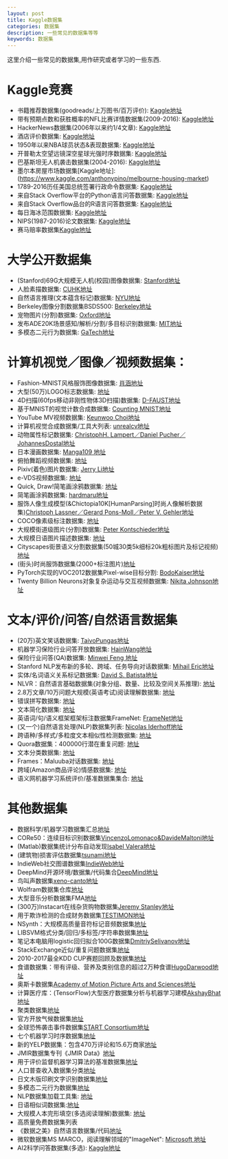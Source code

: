 ```yaml
---
layout: post
title: Kaggle数据集
categories: 数据集
description: 一些常见的数据集等等
keywords: 数据集
---
```

这里介绍一些常见的数据集,用作研究或者学习的一些东西.
# Kaggle竞赛
+ 书籍推荐数据集(goodreads/上万图书/百万评价): [Kaggle地址](https://www.kaggle.com/zygmunt/goodbooks-10k)
+ 带有预期点数和获胜概率的NFL比赛详情数据集(2009-2016): [Kaggle地址](https://www.kaggle.com/maxhorowitz/nflplaybyplay2009to2016)
+ HackerNews数据集(2006年以来约1/4文章): [Kaggle地址](https://www.kaggle.com/hacker-news/hacker-news-corpus)
+ 酒店评价数据集: [Kaggle地址](https://www.kaggle.com/datafiniti/hotel-reviews)
+ 1950年以来NBA球员状态&表现数据集: [Kaggle地址](https://www.kaggle.com/drgilermo/nba-players-stats)
+ 开普勒太空望远镜深空星球光强时序数据集: [Kaggle地址](https://www.kaggle.com/keplersmachines/kepler-labelled-time-series-data)
+ 巴基斯坦无人机袭击数据集(2004-2016): [Kaggle地址](https://www.kaggle.com/zusmani/pakistandroneattacks)
+ 墨尔本房屋市场数据集[Kaggle地址]: (https://www.kaggle.com/anthonypino/melbourne-housing-market)
+ 1789-2016历任美国总统签署行政命令数据集: [Kaggle地址](https://www.kaggle.com/nationalarchives/executive-orders)
+ 来自Stack Overflow平台的Python语言问答数据集: [Kaggle地址](https://www.kaggle.com/stackoverflow/pythonquestions)
+ 来自Stack Overflow品台的R语言问答数据集: [Kaggle地址](https://www.kaggle.com/stackoverflow/rquestions)
+ 每日海冰范围数据集: [Kaggle地址](https://www.kaggle.com/nsidcorg/daily-sea-ice-extent-data)
+ NIPS(1987-2016)论文数据集: [Kaggle地址](https://www.kaggle.com/benhamner/nips-papers)
+ 赛马赔率数据集[Kaggle地址](https://www.kaggle.com/zygmunt/betfair-horses)

# 大学公开数据集
+ (Stanford)69G大规模无人机(校园)图像数据集: [Stanford地址](http://cvgl.stanford.edu/projects/uav_data/)
+ 人脸素描数据集: [CUHK地址](http://mmlab.ie.cuhk.edu.hk/archive/facesketch.html)
+ 自然语言推理(文本蕴含标记)数据集: [NYU地址](https://www.nyu.edu/projects/bowman/multinli/)
+ Berkeley图像分割数据集BSDS500: [Berkeley地址](https://www2.eecs.berkeley.edu/Research/Projects/CS/vision/grouping/resources.html)
+ 宠物图片(分割)数据集: [Oxford地址](http://www.robots.ox.ac.uk/~vgg/data/pets/)
+ 发布ADE20K场景感知/解析/分割/多目标识别数据集: [MIT地址](https://groups.csail.mit.edu/vision/datasets/ADE20K/)
+ 多模态二元行为数据集: [GaTech地址](http://www.cbi.gatech.edu/mmdb/)
 
# 计算机视觉／图像／视频数据集：
+ Fashion-MNIST风格服饰图像数据集: [肖涵地址](https://github.com/zalandoresearch/fashion-mnist)
+ 大型(50万)LOGO标志数据集: [地址](https://data.vision.ee.ethz.ch/cvl/lld/)
+ 4D扫描(60fps移动非刚性物体3D扫描)数据集: [D-FAUST地址](http://dfaust.is.tue.mpg.de)
+ 基于MNIST的视觉计数合成数据集: [Counting MNIST地址](http://fomoro.com/tools/counting-mnist/)
+ YouTube MV视频数据集: [Keunwoo Choi地址](https://github.com/keunwoochoi/YouTube-music-video-5M)
+ 计算机视觉合成数据集/工具大列表: [unrealcv地址](https://github.com/unrealcv/synthetic-computer-vision)
+ 动物属性标记数据集: [ChristophH. Lampert／Daniel Pucher／JohannesDostal地址](http://cvml.ist.ac.at/AwA2/)
+ 日本漫画数据集: [Manga109 地址](http://dl.acm.org/citation.cfm?doid=3011549.3011551)
+ 俯拍舞蹈视频数据集: [地址](http://homepages.inf.ed.ac.uk/rbf/CEILIDHDATA/)
+ Pixiv(着色)图片数据集: [Jerry Li地址](https://github.com/jerryli27/pixiv_dataset)
+ e-VDS视频数据集: [地址](https://engineering.purdue.edu/elab/eVDS/#download)
+ Quick, Draw!简笔画涂鸦数据集: [地址](https://github.com/googlecreativelab/quickdraw-dataset)
+ 简笔画涂鸦数据集: [hardmaru地址](https://github.com/hardmaru/sketch-rnn-datasets)
+ 服饰人像生成模型(&Chictopia10K[HumanParsing]时尚人像解析数据集)[Christoph Lassner／Gerard Pons-Moll／Peter V. Gehler地址](http://files.is.tue.mpg.de/classner/gp/)
+ COCO像素级标注数据集: [地址](https://github.com/nightrome/cocostuff)
+ 大规模街道级图片(分割)数据集: [Peter Kontschieder地址](http://blog.mapillary.com/product/2017/05/03/mapillary-vistas-dataset.html)
+ 大规模日语图片描述数据集: [地址](https://github.com/STAIR-Lab-CIT/STAIR-captions)
+ Cityscapes街景语义分割数据集(50城30类5k细标20k粗标图片及标记视频)[地址](https://github.com/mcordts/cityscapesScripts)
+ (街头)时尚服饰数据集(2000+标注图片)[地址](https://github.com/bearpaw/clothing-co-parsing)
+ PyTorch实现的VOC2012数据集Pixel-wise目标分割: [BodoKaiser地址](https://github.com/bodokaiser/piwise)
+ Twenty Billion Neurons对象复杂运动与交互视频数据集: [Nikita Johnson地址](https://www.re-work.co/blog/the-something-something-video-dataset)
# 文本/评价/问答/自然语言数据集
+ (20万)英文笑话数据集: [TaivoPungas地址](https://github.com/taivop/joke-dataset)
+ 机器学习保险行业问答开放数据集: [HainWang地址](https://github.com/shuzi/insuranceQA)
+ 保险行业问答(QA)数据集: [Minwei Feng 地址](https://github.com/shuzi/insuranceQA)
+ Stanford NLP发布新的多轮、跨域、任务导向对话数据集: [Mihail Eric地址](https://github.com/keunwoochoi/YouTube-music-video-5M)
+ 实体/名词语义关系标记数据集: [David S. Batista地址](https://github.com/davidsbatista/Annotated-Semantic-Relationships-Datasets)
+ NLVR：自然语言基础数据集(对象分组、数量、比较及空间关系推理): [地址](http://lic.nlp.cornell.edu/nlvr/)
+ 2.8万文章/10万问题大规模(英语考试)阅读理解数据集: [地址](https://github.com/qizhex/RACE_AR_baselines)
+ 错误拼写数据集: [地址](http://www.dcs.bbk.ac.uk/~ROGER/corpora.html)
+ 文本简化数据集: [地址](http://www.cs.pomona.edu/~dkauchak/simplification/)
+ 英语词/句/语义框架框架标注数据集FrameNet: [FrameNet地址](https://framenet.icsi.berkeley.edu/fndrupal/)
+ (又一个)自然语言处理(NLP)数据集列表: [Nicolas Iderhoff地址](https://github.com/niderhoff/nlp-datasets)
+ 跨语种/多样式/多粒度文本相似性检测数据集: [地址](https://github.com/FerreroJeremy/Cross-Language-Dataset)
+ Quora数据集：400000行潜在重复问题: [地址](http://qim.ec.quoracdn.net/quora_duplicate_questions.tsv)
+ 文本分类数据集: [地址](http://disi.unitn.it/moschitti/corpora.htm)
+ Frames：Maluuba对话数据集: [地址](https://datasets.maluuba.com/Frames/dl)
+ 跨域(Amazon商品评论)情感数据集: [地址](http://www.cs.jhu.edu/~mdredze/datasets/sentiment/)
+ 语义网机器学习系统评价/基准数据集集合: [地址](http://dws.informatik.uni-mannheim.de/en/research/a-collection-of-benchmark-datasets-for-ml)

# 其他数据集

+ 数据科学/机器学习数据集汇总[地址](https://elitedatascience.com/datasets)
+ CORe50：连续目标识别数据集[VincenzoLomonaco&DavideMaltoni地址](https://vlomonaco.github.io/core50/)
+ (Matlab)数据集统计分布自动发现[Isabel Valera地址](http://proceedings.mlr.press/v70/valera17a.html)
+ (建筑物)损害评估数据集[tsunami地址](https://github.com/faiton713/ABCDdataset)
+ IndieWeb社交图谱数据集[IndieWeb地址](http://www.indiemap.org)
+ DeepMind开源环境/数据集/代码集合[DeepMind地址](https://deepmind.com/research/open-source/)
+ 鸟叫声数据集[xeno-canto地址](http://www.xeno-canto.org)
+ Wolfram数据集仓库[地址](https://datarepository.wolframcloud.com)
+ 大型音乐分析数据集FMA[地址](https://github.com/mdeff/fma)
+ (300万)Instacart在线杂货购物数据集[Jeremy Stanley地址](https://tech.instacart.com/3-million-instacart-orders-open-sourced-d40d29ead6f2)
+ 用于欺诈检测的合成财务数据集[TESTIMON地址](https://www.kaggle.com/ntnu-testimon/paysim1)
+ NSynth：大规模高质量音符标记音频数据集[地址](https://magenta.tensorflow.org/datasets/nsynth)
+ LIBSVM格式分类/回归/多标签/字符串数据集[地址](https://www.csie.ntu.edu.tw/~cjlin/libsvmtools/datasets/binary.html)
+ 笔记本电脑用logistic回归拟合100G数据集[DmitriySelivanov地址](http://dsnotes.com/post/2017-02-07-large-data-feature-hashing-and-online-learning-part-2/)
+ StackExchange近似/重复问题数据集[地址](http://nlp.cis.unimelb.edu.au/resources/cqadupstack/)
+ 2010-2017最全KDD CUP赛题回顾及数据集[地址](http://www.kdd.org/kdd-cup/view/kdd-cup-2010-student-performance-evaluation/Data)
+ 食谱数据集：带有评级、营养及类别信息的超过2万种食谱[HugoDarwood地址](https://www.kaggle.com/hugodarwood/epirecipes)
+ 奥斯卡数据集[Academy of Motion Picture Arts and Sciences地址](https://www.kaggle.com/theacademy/academy-awards)
+ 计算医疗库：(TensorFlow)大型医疗数据集分析与机器学习建模[AkshayBhat地址](https://github.com/AKSHAYUBHAT/ComputationalHealthcare)
+ 聚类数据集[地址](https://cs.joensuu.fi/sipu/datasets/)
+ 官方开放气候数据集[地址](https://pan.baidu.com/s/1i52Xarb)
+ 全球恐怖袭击事件数据集[START Consortium地址](https://www.kaggle.com/START-UMD/gtd)
+ 七个机器学习时序数据集[地址](https://machinelearningmastery.com/time-series-datasets-for-machine-learning/)
+ 新的YELP数据集：包含470万评论和15.6万商家[地址](https://www.yelp.com/dataset)
+ JMIR数据集专刊《JMIR Data》[地址](https://data.jmir.org/)
+ 用于评价监督机器学习算法的基准数据集[地址](https://github.com/EpistasisLab/penn-ml-benchmarks)
+ 人口普查收入数据集分类[地址](https://github.com/dformoso/sklearn-classification)
+ 日文木版印刷文字识别数据集[地址](http://codh.rois.ac.jp/char-shape/book/)
+ 多模态二元行为数据集[地址](http://cbs.ic.gatech.edu/mmdb/)
+ NLP数据集加载工具集: [地址](https://github.com/chakki-works/chazutsu)
+ 日语相似词数据集:[地址](https://github.com/tmu-nlp/JapaneseWordSimilarityDataset)  
+ 大规模人本完形填空(多选阅读理解)数据集: [地址](https://webhose.io/datasets)
+ 高质量免费数据集列表
+ 《数据之美》自然语言数据集/代码[地址](http://norvig.com/ngrams/)
+ 微软数据集MS MARCO，阅读理解领域的"ImageNet": [Microsoft 地址](https://blogs.microsoft.com/ai/msmarco/)
+ AI2科学问答数据集(多选): [Kaggle地址](https://www.kaggle.com/allenai/ai2-science-questions)


